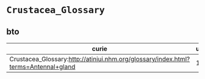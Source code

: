 # `Crustacea_Glossary`

## bto

| curie                                                                              |   usages | nodes                                             |
|------------------------------------------------------------------------------------|----------|---------------------------------------------------|
| Crustacea_Glossary:http://atiniui.nhm.org/glossary/index.html?terms=Antennal+gland |        1 | [BTO:0000075](https://bioregistry.io/BTO:0000075) |

